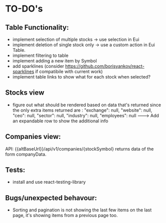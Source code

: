 # TO-DO's
## Table Functionality:
* implement selection of multiple stocks -> use selection in Eui
* implement deletion of single stock only -> use a custom action in Eui Table.
* implement filtering to table
* implement adding a new item by Symbol
* add sparklines (consider https://github.com/borisyankov/react-sparklines if compatibile with current work)
* implement table links to show what for each stock when selected?
## Stocks view
* figure out what should be rendered based on data that's returned since the only extra items returned are :
    "exchange": null,
    "website": null,
    "ceo": null,
    "sector": null,
    "industry": null,
    "employees": null
  ---> Add an expandable row to show the additional info
## Companies view:
API: {{altBaseUrl}}/api/v1/companies/{stockSymbol}
returns data of the form companyData.

## Tests:
* install and use react-testing-library

## Bugs/unexpected behavour:
* Sorting and pagination is not showing the last few items on the last page, it's showing items from a previous page too.
